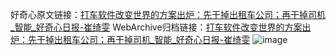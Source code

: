 好奇心原文链接：[打车软件改变世界的方案出炉：先干掉出租车公司；再干掉司机_智能_好奇心日报-崔绮雯](https://www.qdaily.com/articles/5894.html)
WebArchive归档链接：[打车软件改变世界的方案出炉：先干掉出租车公司；再干掉司机_智能_好奇心日报-崔绮雯](http://web.archive.org/web/20190623165612/https://www.qdaily.com/articles/5894.html)
![image](http://ww3.sinaimg.cn/large/007d5XDply1g3wj7oqwc2j30u03rqb29)